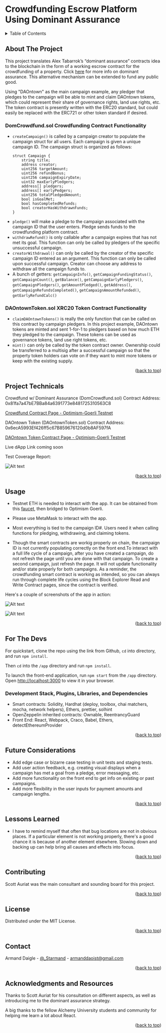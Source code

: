 <a name="readme-top"></a>

# Crowdfunding Escrow Platform Using Dominant Assurance

<!-- TABLE OF CONTENTS -->
<details>
  <summary>Table of Contents</summary>
  <ol>
    <li><a href="#about-the-project">About The Project</a></li>
    <li><a href="#project-technicals">Project Technicals</a></li>
    <li><a href="#usage">Usage</a></li>
    <li><a href="#for-the-devs">For The Devs</a></li>
    <li><a href="#future-considerations">Future Considerations</a></li>
    <li><a href="#lessons-learned">Lessons Learned</a></li>
    <li><a href="#contributing">Contributing</a></li>
    <li><a href="#license">License</a></li>
    <li><a href="#contact">Contact</a></li>
    <li><a href="#acknowledgments">Acknowledgments</a></li>
  </ol>
</details>

<!-- ABOUT THE PROJECT -->

## About The Project

This project translates Alex Tabarrok’s “dominant assurance” contracts idea to the blockchain in the form of a working escrow contract for the crowdfunding of a property. Click [here](https://foresight.org/summary/dominant-assurance-contracts-alex-tabarrok-george-mason-university/) for more info on dominant assurance. This alternative mechanism can be extended to fund any public good.

Using "DAOntown" as the main campaign example, any pledger that pledges to the campaign will be able to mint and claim DAOntown tokens, which could represent their share of governance rights, land use rights, etc. The token contract is presently written with the ERC20 standard, but could easily be replaced with the ERC721 or other token standard if desired.

### DomCrowdfund.sol Crowdfunding Contract Functionality

-   `createCampaign()` is called by a campaign creator to populate the campaign struct for all users. Each campaign is given a unique campaign ID. The campaign struct is organized as follows:
    ```sol
    struct Campaign {
        string title;
        address creator;
        uint256 targetAmount;
        uint256 refundBonus;
        uint256 campaignExpiryDate;
        uint32 maxEarlyPledgers;
        address[] pledgers;
        address[] earlyPedgers;
        uint256 totalPledgedAmount;
        bool isGoalMet;
        bool hasCompletedRefunds;
        bool creatorHasWithdrawnFunds;
    }
    ```
-   `pledge()` will make a pledge to the campaign associated with the campaign ID that the user enters. Pledge sends funds to the crowdfunding platform contract.
-   `withdrawRefund()` is only callable after a campaign expires that has not met its goal. This function can only be called by pledgers of the specific unsuccessful campaign.
-   `creatorWithdrawal()` can only be called by the creator of the specific campaign ID entered as an argument. This function can only be called upon successful campaign. Creator can choose any address to withdraw all the campaign funds to.
-   A bunch of getters: `getCampaignInfo()`, `getCampaignFundingStatus()`, `getCampaignCount()`, `getBalance()`, `getCampaignEarlyPledgers()`, `getCampaignPledgers()`, `getAmountPledged()`, `getAddress()`, `getCampaignRefundsCompleted()`, `getCampaignAmountRefunded()`, `getEarlyRefundCalc()`

### DAOntownToken.sol XRC20 Token Contract Functionality

-   `claimDAOntownTokens()` is really the only function that can be called on this contract by campaign pledgers. In this project example, DAOntown tokens are minted and sent 1-for-1 to pledgers based on how much ETH they pledged to the campaign. These tokens can be used as governance tokens, land use right tokens, etc.
-   `mint()` can only be called by the token contract owner. Ownership could be transferred to a multisig after a successful campaign so that the property token holders can vote on if they want to mint more tokens or keep with the existing supply.

<p align="right">(<a href="#readme-top">back to top</a>)</p>

<!-- PROJECT TECHNICALS -->

## Project Technicals

Crowdfund w/ Dominant Assurance (DomCrowdfund.sol) Contract Address: 0x81fa7a47bE7BBa84a6391773e8481725310563C8

[Crowdfund Contract Page - Optimism-Goerli Testnet](https://goerli-optimism.etherscan.io/address/0x81fa7a47be7bba84a6391773e8481725310563c8#code)

DAOntown Token (DAOntownToken.sol) Contract Address: 0x6ecA5993Ef426ff5c67B859676120d0b8AF597fA

[DAOntown Token Contract Page - Optimism-Goerli Testnet](https://goerli-optimism.etherscan.io/address/0x6ecA5993Ef426ff5c67B859676120d0b8AF597fA#code)

Live dApp Link coming soon

Test Coverage Report:

![Alt text](./images/TestCoverage-Hack1.png?raw=true "Test Coverage via Hardhat")

<p align="right">(<a href="#readme-top">back to top</a>)</p>

<!-- USAGE -->

## Usage

-   Testnet ETH is needed to interact with the app. It can be obtained from this [faucet](https://goerlifaucet.com/), then bridged to Optimism Goerli.

-   Please use MetaMask to interact with the app.

-   Most everything is tied to the campaign ID#. Users need it when calling functions for pledging, withdrawing, and claiming tokens.

-   Though the smart contracts are workig properly on chain, the campaign ID is not currently populating correctly on the front end.To interact with a full life cycle of a campaign, after you have created a campaign, do not refresh the page until you are done with that campaign. To create a second campaign, just refresh the page. It will not update functionality and/or state properly for both campaigns. As a reminder, the crowdfunding smart contract is working as intended, so you can always run through complete life cycles using the Block Explorer Read and Write Contract pages, since the contract is verified.

Here's a couple of screenshots of the app in action:

![Alt text](./images/FEcreate.png?raw=true "Test Coverage via Hardhat")

![Alt text](./images/FEpledge.png?raw=true "Test Coverage via Hardhat")

<p align="right">(<a href="#readme-top">back to top</a>)</p>

<!-- FOR THE DEVS -->

## For The Devs

For quickstart, clone the repo using the link from Github, `cd` into directory, and run `npm install`.

Then `cd` into the `/app` directory and run `npm install`.

To launch the front-end application, run `npm start` from the `/app` directory. Open [http://localhost:3000](http://localhost:3000) to view it in your browser.

### Development Stack, Plugins, Libraries, and Dependencies

-   Smart contracts: Solidity, Hardhat (deploy, toolbox, chai matchers, mocha, network helpers), Ethers, prettier, solhint
-   OpenZeppelin inherited contracts: Ownable, ReentrancyGuard
-   Front End: React, Webpack, Craco, Babel, Ethers, detectEthereumProvider

<p align="right">(<a href="#readme-top">back to top</a>)</p>

<!-- FUTURE CONSIDERATIONS -->

## Future Considerations

-   Add edge case or bizarre case testing in unit tests and staging tests.
-   Add user action feedback, e.g. creating visual displays when a campaign has met a goal from a pledge, error messaging, etc.
-   Add more functionality on the front end to get info on existing or past campaigns.
-   Add more flexibility in the user inputs for payment amounts and campaign lengths.

<p align="right">(<a href="#readme-top">back to top</a>)</p>

<!-- LESSONS LEARNED -->

## Lessons Learned

-   I have to remind myself that often that bug locations are not in obvious places. If a particular element is not working properly, there's a good chance it is because of another element elsewhere. Slowing down and backing up can help bring all causes and effects into focus.

<p align="right">(<a href="#readme-top">back to top</a>)</p>

<!-- CONTRIBUTING -->

## Contributing

Scott Auriat was the main consultant and sounding board for this project.

<p align="right">(<a href="#readme-top">back to top</a>)</p>

<!-- LICENSE -->

## License

Distributed under the MIT License.

<p align="right">(<a href="#readme-top">back to top</a>)</p>

<!-- CONTACT -->

## Contact

Armand Daigle - [@\_Starmand](https://twitter.com/_Starmand) - armanddaoist@gmail.com

<p align="right">(<a href="#readme-top">back to top</a>)</p>

<!-- ACKNOWLEDGMENTS -->

## Acknowledgments and Resources

Thanks to Scott Auriat for his consultation on different aspects, as well as introducing me to the dominant assurance strategy.

A big thanks to the fellow Alchemy University students and community for helping me learn a lot about React.

<p align="right">(<a href="#readme-top">back to top</a>)</p>
